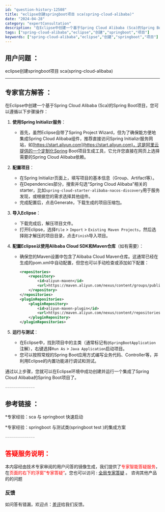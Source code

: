 ```yaml
---
id: "question-history-12508"
title: "eclipse创建springboot项目 sca(spring-cloud-alibaba)"
date: "2024-04-28"
category: "expertConsultation"
description: "在Eclipse中创建一个基于Spring Cloud Alibaba (Sca)的Spring Boot项目，您可以遵循以下步骤操作：1. **使用Spring Initializr服务**：   - 首先，虽然Eclipse自带了Spring Project Wizard，但为了确保能方便地集成"
tags: ["spring-cloud-alibaba","eclipse","创建","springboot","项目"]
keywords: ["spring-cloud-alibaba","eclipse","创建","springboot","项目"]
---
```


## 用户问题 ： 
 eclipse创建springboot项目 sca(spring-cloud-alibaba) 

---------------
## 专家官方解答 ：

在Eclipse中创建一个基于Spring Cloud Alibaba (Sca)的Spring Boot项目，您可以遵循以下步骤操作：

1. **使用Spring Initializr服务**：
   - 首先，虽然Eclipse自带了Spring Project Wizard，但为了确保能方便地集成Spring Cloud Alibaba组件，推荐直接访问Spring Initializr服务网站，如[https://start.aliyun.com](https://start.aliyun.com)，这是阿里云提供的一个定制化Spring Boot项目生成工具，它允许您直接在网页上选择需要的Spring Cloud Alibaba依赖。

2. **配置项目**：
   - 在Spring Initializr页面上，填写项目的基本信息（Group、Artifact等）。
   - 在Dependencies部分，搜索并勾选“Spring Cloud Alibaba”相关的starter，比如`spring-cloud-starter-alibaba-nacos-discovery`用于服务发现，或根据您的需求选择其他组件。
   - 完成配置后，点击Generate，下载生成的项目压缩包。

3. **导入Eclipse**：
   - 下载完成后，解压项目文件。
   - 打开Eclipse，选择`File` > `Import` > `Existing Maven Projects`，然后选择刚才解压的项目目录，点击`Finish`导入项目。

4. **配置Eclipse以使用Alibaba Cloud SDK和Maven仓库**（如有需要）：
   - 确保您的Maven设置中包含了Alibaba Cloud Maven仓库。这通常已经在生成的pom.xml中自动配置，但您也可以手动检查或添加如下配置：
     ```xml
     <repositories>
         <repository>
             <id>aliyun-maven</id>
             <url>https://maven.aliyun.com/nexus/content/groups/public/</url>
         </repository>
     </repositories>
     <pluginRepositories>
         <pluginRepository>
             <id>aliyun-maven-plugin</id>
             <url>https://maven.aliyun.com/nexus/content/repositories/central/</url>
         </pluginRepository>
     </pluginRepositories>
     ```

5. **运行与测试**：
   - 在Eclipse中，找到项目中的主类（通常标记有`@SpringBootApplication`注解），右键选择`Run As` > `Java Application`启动项目。
   - 您可以按照常规的Spring Boot应用方式编写业务代码、Controller等，并利用Eclipse的内置功能进行调试和测试。

通过以上步骤，您就可以在Eclipse环境中成功创建并运行一个集成了Spring Cloud Alibaba的Spring Boot项目了。


<font color="#949494">---------------</font> 


## 参考链接 ：

*专家经验：sca 与 springboot 快速启动 
 
 *专家经验：springboot 与测试类(springboot test )的集成方案 


 <font color="#949494">---------------</font> 
 


## <font color="#FF0000">答疑服务说明：</font> 

本内容经由技术专家审阅的用户问答的镜像生成，我们提供了<font color="#FF0000">专家智能答疑服务</font>，在<font color="#FF0000">页面的右下的浮窗”专家答疑“</font>。您也可以访问 : [全局专家答疑](https://opensource.alibaba.com/chatBot) 。 咨询其他产品的的问题

### 反馈
如问答有错漏，欢迎点：[差评](https://ai.nacos.io/user/feedbackByEnhancerGradePOJOID?enhancerGradePOJOId=12601)给我们反馈。
